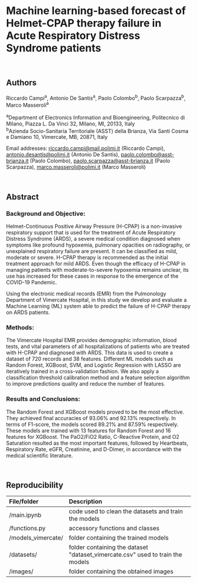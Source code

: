 # Machine learning-based forecast of Helmet-CPAP therapy failure in Acute Respiratory Distress Syndrome patients

<br>

## Authors
Riccardo Campi<sup>a</sup>, Antonio De Santis<sup>a</sup>, Paolo Colombo<sup>b</sup>, Paolo Scarpazza<sup>b</sup>, Marco Masseroli<sup>a</sup>

<sup>a</sup>Department of Electronics Information and Bioengineering, Politecnico di Milano, Piazza L. Da Vinci 32, Milano, MI, 20133, Italy<br>
<sup>b</sup>Azienda Socio-Sanitaria Territoriale (ASST) della Brianza, Via Santi Cosma e Damiano 10, Vimercate, MB, 20871, Italy

Email addresses: riccardo.campi@mail.polimi.it (Riccardo Campi), antonio.desantis@polimi.it (Antonio De Santis), paolo.colombo@asst-brianza.it (Paolo Colombo), paolo.scarpazza@asst-brianza.it (Paolo Scarpazza), marco.masseroli@polimi.it (Marco Masseroli)

<br>

## Abstract
### Background and Objective:
Helmet-Continuous Positive Airway Pressure (H-CPAP) is a non-invasive respiratory
support that is used for the treatment of Acute Respiratory Distress Syndrome (ARDS), a severe medical condition
diagnosed when symptoms like profound hypoxemia, pulmonary opacities on radiography, or unexplained respiratory
failure are present. It can be classified as mild, moderate or severe. H-CPAP therapy is recommended as the initial
treatment approach for mild ARDS. Even though the efficacy of H-CPAP in managing patients with moderate-to-severe
hypoxemia remains unclear, its use has increased for these cases in response to the emergence of the COVID-19 Pandemic.

Using the electronic medical records (EMR) from the Pulmonology Department of Vimercate Hospital, in this study we
develop and evaluate a Machine Learning (ML) system able to predict the failure of H-CPAP therapy on ARDS patients.

### Methods:
The Vimercate Hospital EMR provides demographic information, blood tests, and vital parameters of
all hospitalizations of patients who are treated with H-CPAP and diagnosed with ARDS. This data is used to create
a dataset of 720 records and 38 features. Different ML models such as Random Forest, XGBoost, SVM, and Logistic
Regression with LASSO are iteratively trained in a cross-validation fashion. We also apply a classification threshold
calibration method and a feature selection algorithm to improve predictions quality and reduce the number of features.

### Results and Conclusions:
The Random Forest and XGBoost models proved to be the most effective. They
achieved final accuracies of 93.06% and 92.13% respectively. In terms of F1-score, the models scored 89.21% and 87.59%
respectively. These models are trained with 13 features for Random Forest and 16 features for XGBoost. The PaO2/FiO2
Ratio, C-Reactive Protein, and O2 Saturation resulted as the most important features, followed by Heartbeats, Respiratory
Rate, eGFR, Creatinine, and D-Dimer, in accordance with the medical scientific literature.

<br>

## Reproducibility

| File/folder        | Description                                                                    |
|:------------------ |:------------------------------------------------------------------------------ |
| /main.ipynb        | code used to clean the datasets and train the models                           |
| /functions.py      | accessory functions and classes                                                |
| /models_vimercate/ | folder containing the trained models                                           |
| /datasets/         | folder containing the dataset "dataset_vimercate.csv" used to train the models |
| /images/           | folder containing the obtained images                                          |
